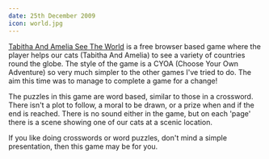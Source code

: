 ```yaml
---
date: 25th December 2009
icon: world.jpg
---
```

[Tabitha And Amelia See The World](https://alofmethbin.com/Games/SeeTheWorld/php/index.php) is a free browser based game where
the player helps our cats (Tabitha And Amelia) to see a variety of countries
round the globe.  The style of the game is a CYOA (Choose Your Own Adventure) so very much simpler to the other games I've tried to do.  The aim this time was to manage to complete a game for a change!

The puzzles in this game are word based, similar to those in a crossword.  There isn't a plot to follow, a moral to be drawn, or a prize when and if the end is reached.  There is no sound either in the game, but on each 'page' there is a scene showing one of our cats at a scenic location.

If you like doing crosswords or word puzzles, don't mind a simple presentation, then this game may be for you.
